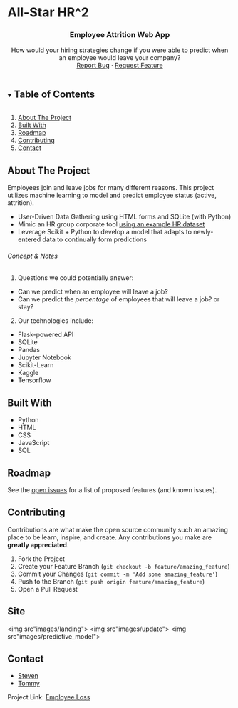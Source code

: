 # All-Star HR^2

<!-- README -->
  <h3 align="center">Employee Attrition Web App</h3>
  <p align="center"> 
    How would your hiring strategies change if you were able to predict when an employee would leave your company?
    <br />
    <a href="https://github.com/SteveZych/Final-Project/issues">Report Bug</a>
    ·
    <a href="https://github.com/SteveZych/Final-Project/issues">Request Feature</a>
  </p>
</p>


<!-- TABLE OF CONTENTS -->
<details open="open">
  <summary><h2 style="display: inline-block">Table of Contents</h2></summary>
  <ol>
    <li>
      <a href="#about-the-project">About The Project</a>
    <li><a href="#built-with">Built With</a></li>
    <li><a href="#roadmap">Roadmap</a></li>
    <li><a href="#contributing">Contributing</a></li>
    <li><a href="#contact">Contact</a></li>
  </ol>
</details>


<!-- ABOUT THE PROJECT -->
## About The Project

Employees join and leave jobs for many different reasons. This project utilizes machine learning to model and predict employee status (active, attrition). 

*  User-Driven Data Gathering using HTML forms and SQLite (with Python)
*  Mimic an HR group corporate tool [using an example HR dataset](https://www.kaggle.com/rhuebner/human-resources-data-set)
*  Leverage Scikit + Python to develop a model that adapts to newly-entered data to continually form predictions

###### Concept & Notes
1. Questions we could potentially answer:
  - Can we predict when an employee will leave a job?
  - Can we predict the _percentage_ of employees that will leave a job? or stay?

2. Our technologies include:
  - Flask-powered API
  - SQLite
  - Pandas
  - Jupyter Notebook
  - Scikit-Learn
  - Kaggle
  - Tensorflow

<!-- BUILT WITH -->
## Built With
* Python
* HTML
* CSS
* JavaScript
* SQL


<!-- ROADMAP -->
## Roadmap

See the [open issues](https://github.com/SteveZych/Final-Project/issues) for a list of proposed features (and known issues).


<!-- CONTRIBUTING -->
## Contributing

Contributions are what make the open source community such an amazing place to be learn, inspire, and create. Any contributions you make are **greatly appreciated**.

1. Fork the Project
2. Create your Feature Branch (`git checkout -b feature/amazing_feature`)
3. Commit your Changes (`git commit -m 'Add some amazing_feature'`)
4. Push to the Branch (`git push origin feature/amazing_feature`)
5. Open a Pull Request

<!--SITE-->
## Site
<img src"images/landing">
<img src"images/update">
<img src"images/predictive_model">
<!-- CONTACT -->
## Contact

* [Steven](https://github.com/SteveZych)
* [Tommy](https://github.com/gldn-god/)


Project Link: [Employee Loss](https://github.com/SteveZych/Final-Project/)
